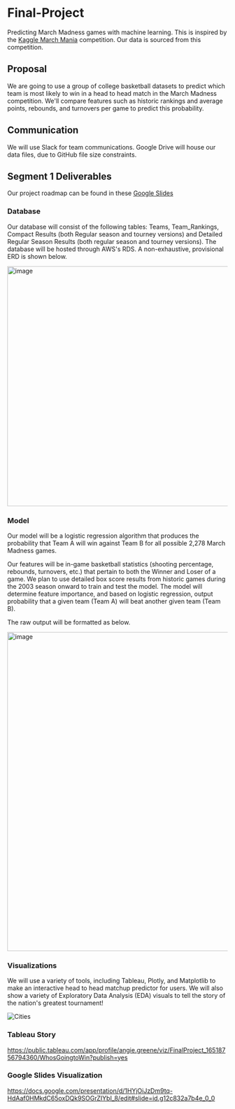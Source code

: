 # Final-Project
Predicting March Madness games with machine learning. This is inspired by the [Kaggle March Mania](https://www.kaggle.com/c/mens-march-mania-2022) competition. Our data is sourced from this competition.


## Proposal
We are going to use a group of college basketball datasets to predict which team is most likely to win in a head to head match in the March Madness competition.  We'll compare features such as historic rankings and average points, rebounds, and turnovers per game to predict this probability.

## Communication 
We will use Slack for team communications. 
Google Drive will house our data files, due to GitHub file size constraints. 

## Segment 1 Deliverables
Our project roadmap can be found in these [Google Slides](https://docs.google.com/presentation/d/1cj5roKmtqg1G50iBWTQ_k9QtFI_a5Rb9JQhdKWZx1qg/edit#slide=id.g127d0f87571_0_5)

### Database
Our database will consist of the following tables: Teams, Team_Rankings, Compact Results (both Regular season and tourney versions) and Detailed Regular Season Results (both regular season and tourney versions). The database will be hosted through AWS's RDS. A non-exhaustive, provisional ERD is shown below.

<img width="549" alt="image" src="https://user-images.githubusercontent.com/93338132/167052157-aa6ddba3-f874-4035-a90e-0777cdb01a8b.png">


### Model
Our model will be a logistic regression algorithm that produces the probability that Team A will win against Team B for all possible 2,278 March Madness games. 

Our features will be in-game basketball statistics (shooting percentage, rebounds, turnovers, etc.) that pertain to both the Winner and Loser of a game. We plan to use detailed box score results from historic games during the 2003 season onward to train and test the model.  The model will determine feature importance, and based on logistic regression, output probability that a given team (Team A) will beat another given team (Team B).

The raw output will be formatted as below.

<img width="730" alt="image" src="https://user-images.githubusercontent.com/93338132/167050740-f49f2dfd-620a-429d-b491-a1b846b53ce0.png">


### Visualizations
We will use a variety of tools, including Tableau, Plotly, and Matplotlib to make an interactive head to head matchup predictor for users. We will also show a variety of Exploratory Data Analysis (EDA) visuals to tell the story of the nation's greatest tournament!

![Cities](https://user-images.githubusercontent.com/95720986/167307458-9574b2dc-1ba4-4eed-a8d5-7360c93dbaf3.png)

### Tableau Story
https://public.tableau.com/app/profile/angie.greene/viz/FinalProject_16518756794360/WhosGoingtoWin?publish=yes

### Google Slides Visualization
https://docs.google.com/presentation/d/1HYjOiJzDm9tq-HdAaf0HMkdC65oxDQk9SOGrZIYbI_8/edit#slide=id.g12c832a7b4e_0_0

